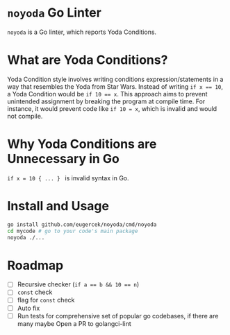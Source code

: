 # `noyoda` Go Linter

`noyoda` is a Go linter, which reports Yoda Conditions.

# What are Yoda Conditions?
Yoda Condition style involves writing conditions expression/statements in a way that resembles the Yoda from Star Wars.
Instead of writing `if x == 10`, a Yoda Condition would be `if 10 == x`.
This approach aims to prevent unintended assignment by breaking the program at compile time.
For instance, it would prevent code like `if 10 = x`, which is invalid and would not compile.

# Why Yoda Conditions are Unnecessary in Go

`if x = 10 { ... } ` is invalid syntax in Go.

# Install and Usage

```bash
go install github.com/eugercek/noyoda/cmd/noyoda
cd mycode # go to your code's main package
noyoda ./...
```

# Roadmap

- [ ] Recursive checker (`if a == b && 10 == n`)
- [ ] `const` check
- [ ] flag for `const` check
- [ ] Auto fix
- [ ] Run tests for comprehensive set of popular go codebases, if there are many maybe Open a PR to golangci-lint